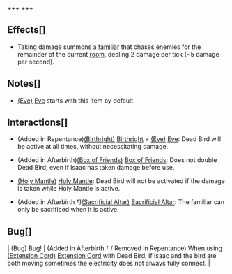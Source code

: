 +++
+++

Effects[]
---------


* Taking damage summons a [familiar](/wiki/Familiar "Familiar") that chases enemies for the remainder of the current [room](/wiki/Rooms "Rooms"), dealing 2 damage per tick (~5 damage per second).


Notes[]
-------


* [(Eve)](/wiki/Eve "Eve") [Eve](/wiki/Eve "Eve") starts with this item by default.


Interactions[]
--------------


* (Added in Repentance)[(Birthright)](/wiki/Birthright "Birthright") [Birthright](/wiki/Birthright "Birthright") +  [(Eve)](/wiki/Eve "Eve") [Eve](/wiki/Eve "Eve"): Dead Bird will be active at all times, without necessitating damage.


* (Added in Afterbirth)[(Box of Friends)](/wiki/Box_of_Friends "Box of Friends") [Box of Friends](/wiki/Box_of_Friends "Box of Friends"): Does not double Dead Bird, even if Isaac has taken damage before use.
* [(Holy Mantle)](/wiki/Holy_Mantle "Holy Mantle") [Holy Mantle](/wiki/Holy_Mantle "Holy Mantle"): Dead Bird will not be activated if the damage is taken while Holy Mantle is active.
* (Added in Afterbirth †)[(Sacrificial Altar)](/wiki/Sacrificial_Altar "Sacrificial Altar") [Sacrificial Altar](/wiki/Sacrificial_Altar "Sacrificial Altar"): The familiar can only be sacrificed when it is active.


Bug[]
-----




| (Bug) Bug!
 | (Added in Afterbirth † / Removed in Repentance) When using [(Extension Cord)](/wiki/Extension_Cord "Extension Cord") [Extension Cord](/wiki/Extension_Cord "Extension Cord") with Dead Bird, if Isaac and the bird are both moving sometimes the electricity does not always fully connect. |


